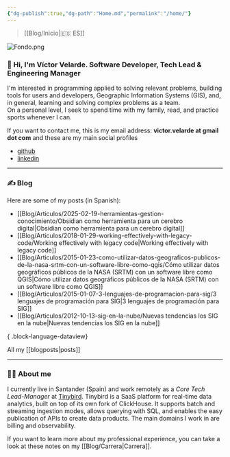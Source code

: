 ```yaml
---
{"dg-publish":true,"dg-path":"Home.md","permalink":"/home/"}
---
```


> [[Blog/Inicio\|🇪🇸 ES]]

![Fondo.png](/img/user/Blog/Media/Fondo.png)
### 👋 Hi, I'm Víctor Velarde. Software Developer, Tech Lead & Engineering Manager

I'm interested in programming applied to solving relevant problems, building tools for users and developers, Geographic Information Systems (GIS), and, in general, learning and solving complex problems as a team.  
On a personal level, I seek to spend time with my family, read, and practice sports whenever I can.

If you want to contact me, this is my email address: **victor.velarde at gmail dot com** and these are my main social profiles
- [github](https://github.com/VictorVelarde/)
- [linkedin](https://www.linkedin.com/in/victorvelarde/)

---
### ✍ Blog
Here are some of my posts (in Spanish):
- [[Blog/Articulos/2025-02-19-herramientas-gestion-conocimiento/Obsidian como herramienta para un cerebro digital\|Obsidian como herramienta para un cerebro digital]]
- [[Blog/Articulos/2018-01-29-working-effectively-with-legacy-code/Working effectively with legacy code\|Working effectively with legacy code]]
- [[Blog/Articulos/2015-01-23-como-utilizar-datos-geograficos-publicos-de-la-nasa-srtm-con-un-software-libre-como-qgis/Cómo utilizar datos geográficos públicos de la NASA (SRTM) con un software libre como QGIS\|Cómo utilizar datos geográficos públicos de la NASA (SRTM) con un software libre como QGIS]]
- [[Blog/Articulos/2015-01-07-3-lenguajes-de-programacion-para-sig/3 lenguajes de programación para SIG\|3 lenguajes de programación para SIG]]
- [[Blog/Articulos/2012-10-13-sig-en-la-nube/Nuevas tendencias los SIG en la nube\|Nuevas tendencias los SIG en la nube]]

{ .block-language-dataview}

All my [[blogposts\|posts]]

---
### 🧔‍♂ About me
I currently live in Santander (Spain) and work remotely as a _Core Tech Lead-Manager_ at [Tinybird](https://www.tinybird.co/). Tinybird is a SaaS platform for real-time data analytics, built on top of its own fork of ClickHouse. It supports batch and streaming ingestion modes, allows querying with SQL, and enables the easy publication of APIs to create data products. The main domains I work in are billing and observability.

If you want to learn more about my professional experience, you can take a look at these notes on my [[Blog/Carrera\|Carrera]].